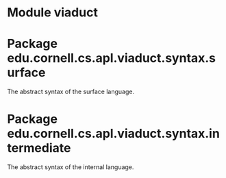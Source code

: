 # Module viaduct

# Package edu.cornell.cs.apl.viaduct.syntax.surface

The abstract syntax of the surface language.

# Package edu.cornell.cs.apl.viaduct.syntax.intermediate

The abstract syntax of the internal language.
